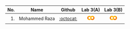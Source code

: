 

| No.  | Name | Github |Lab 3(A) | Lab 3(B) |
| ---: | ----------------------------------------- | :----------------------: | :----------------------: | :----------------------: | 
| 1.   | Mohammed Raza         |  [:octocat:](https://github.com/DSRaza403) |<a href="/Lab 3/Lab3A_Mohammed_Raza.ipynb"><img src="../colab.png" width="24px" height="24px"></a> | <a href="/Lab 2/Lab3B_Mohammed_Raza.ipynb"><img src="../colab.png" width="24px" height="24px"></a> | 

